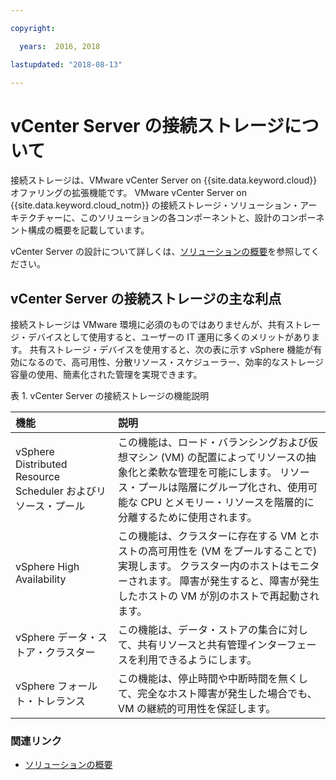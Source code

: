 ```yaml
---

copyright:

  years:  2016, 2018

lastupdated: "2018-08-13"

---
```


# vCenter Server の接続ストレージについて

接続ストレージは、VMware vCenter Server on {{site.data.keyword.cloud}} オファリングの拡張機能です。 VMware vCenter Server on {{site.data.keyword.cloud_notm}} の接続ストレージ・ソリューション・アーキテクチャーに、このソリューションの各コンポーネントと、設計のコンポーネント構成の概要を記載しています。

vCenter Server の設計について詳しくは、[ソリューションの概要](../solution/solution_overview.html)を参照してください。

## vCenter Server の接続ストレージの主な利点

接続ストレージは VMware 環境に必須のものではありませんが、共有ストレージ・デバイスとして使用すると、ユーザーの IT 運用に多くのメリットがあります。 共有ストレージ・デバイスを使用すると、次の表に示す vSphere 機能が有効になるので、高可用性、分散リソース・スケジューラー、効率的なストレージ容量の使用、簡素化された管理を実現できます。

表 1. vCenter Server の接続ストレージの機能説明

| 機能 | 説明 |
|:------- |:----------- |
| vSphere Distributed Resource Scheduler およびリソース・プール | この機能は、ロード・バランシングおよび仮想マシン (VM) の配置によってリソースの抽象化と柔軟な管理を可能にします。 リソース・プールは階層にグループ化され、使用可能な CPU とメモリー・リソースを階層的に分離するために使用されます。 |
| vSphere High Availability | この機能は、クラスターに存在する VM とホストの高可用性を (VM をプールすることで) 実現します。 クラスター内のホストはモニターされます。 障害が発生すると、障害が発生したホストの VM が別のホストで再起動されます。 |
| vSphere データ・ストア・クラスター | この機能は、データ・ストアの集合に対して、共有リソースと共有管理インターフェースを利用できるようにします。 |
| vSphere フォールト・トレランス | この機能は、停止時間や中断時間を無くして、完全なホスト障害が発生した場合でも、VM の継続的可用性を保証します。 |

### 関連リンク

* [ソリューションの概要](../solution/solution_overview.html)
